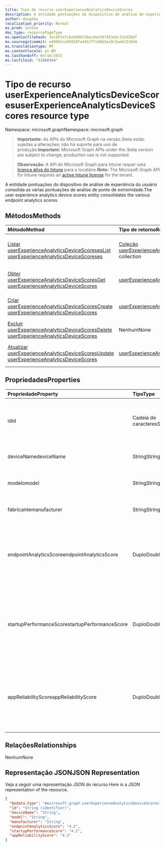 ```yaml
---
title: Tipo de recurso userExperienceAnalyticsDeviceScores
description: A entidade pontuações do dispositivo de análise de experiência do usuário consolida as várias pontuações de análise de ponto de extremidade.
author: dougeby
localization_priority: Normal
ms.prod: intune
doc_type: resourcePageType
ms.openlocfilehash: 3ecd5fefcb24d9672bac4ee597453e5c151d20df
ms.sourcegitcommit: ed45b5ce0583dfa4d12f7cb0b3ac0c5aeb2318d4
ms.translationtype: MT
ms.contentlocale: pt-BR
ms.lasthandoff: 04/16/2021
ms.locfileid: "51868344"
---
```

# <a name="userexperienceanalyticsdevicescores-resource-type"></a><span data-ttu-id="48227-103">Tipo de recurso userExperienceAnalyticsDeviceScores</span><span class="sxs-lookup"><span data-stu-id="48227-103">userExperienceAnalyticsDeviceScores resource type</span></span>

<span data-ttu-id="48227-104">Namespace: microsoft.graph</span><span class="sxs-lookup"><span data-stu-id="48227-104">Namespace: microsoft.graph</span></span>

> <span data-ttu-id="48227-105">**Importante:** As APIs do Microsoft Graph na versão /beta estão sujeitas a alterações; não há suporte para uso de produção.</span><span class="sxs-lookup"><span data-stu-id="48227-105">**Important:** Microsoft Graph APIs under the /beta version are subject to change; production use is not supported.</span></span>

> <span data-ttu-id="48227-106">**Observação:** A API do Microsoft Graph para Intune requer uma [licença ativa do Intune](https://go.microsoft.com/fwlink/?linkid=839381) para o locatário.</span><span class="sxs-lookup"><span data-stu-id="48227-106">**Note:** The Microsoft Graph API for Intune requires an [active Intune license](https://go.microsoft.com/fwlink/?linkid=839381) for the tenant.</span></span>

<span data-ttu-id="48227-107">A entidade pontuações do dispositivo de análise de experiência do usuário consolida as várias pontuações de análise de ponto de extremidade.</span><span class="sxs-lookup"><span data-stu-id="48227-107">The user experience analytics device scores entity consolidates the various endpoint analytics scores.</span></span>

## <a name="methods"></a><span data-ttu-id="48227-108">Métodos</span><span class="sxs-lookup"><span data-stu-id="48227-108">Methods</span></span>
|<span data-ttu-id="48227-109">Método</span><span class="sxs-lookup"><span data-stu-id="48227-109">Method</span></span>|<span data-ttu-id="48227-110">Tipo de retorno</span><span class="sxs-lookup"><span data-stu-id="48227-110">Return Type</span></span>|<span data-ttu-id="48227-111">Descrição</span><span class="sxs-lookup"><span data-stu-id="48227-111">Description</span></span>|
|:---|:---|:---|
|[<span data-ttu-id="48227-112">Listar userExperienceAnalyticsDeviceScoreses</span><span class="sxs-lookup"><span data-stu-id="48227-112">List userExperienceAnalyticsDeviceScoreses</span></span>](../api/intune-devices-userexperienceanalyticsdevicescores-list.md)|<span data-ttu-id="48227-113">[Coleção userExperienceAnalyticsDeviceScores](../resources/intune-devices-userexperienceanalyticsdevicescores.md)</span><span class="sxs-lookup"><span data-stu-id="48227-113">[userExperienceAnalyticsDeviceScores](../resources/intune-devices-userexperienceanalyticsdevicescores.md) collection</span></span>|<span data-ttu-id="48227-114">Listar propriedades e relações dos [objetos userExperienceAnalyticsDeviceScores.](../resources/intune-devices-userexperienceanalyticsdevicescores.md)</span><span class="sxs-lookup"><span data-stu-id="48227-114">List properties and relationships of the [userExperienceAnalyticsDeviceScores](../resources/intune-devices-userexperienceanalyticsdevicescores.md) objects.</span></span>|
|[<span data-ttu-id="48227-115">Obter userExperienceAnalyticsDeviceScores</span><span class="sxs-lookup"><span data-stu-id="48227-115">Get userExperienceAnalyticsDeviceScores</span></span>](../api/intune-devices-userexperienceanalyticsdevicescores-get.md)|[<span data-ttu-id="48227-116">userExperienceAnalyticsDeviceScores</span><span class="sxs-lookup"><span data-stu-id="48227-116">userExperienceAnalyticsDeviceScores</span></span>](../resources/intune-devices-userexperienceanalyticsdevicescores.md)|<span data-ttu-id="48227-117">Leia propriedades e relações do [objeto userExperienceAnalyticsDeviceScores.](../resources/intune-devices-userexperienceanalyticsdevicescores.md)</span><span class="sxs-lookup"><span data-stu-id="48227-117">Read properties and relationships of the [userExperienceAnalyticsDeviceScores](../resources/intune-devices-userexperienceanalyticsdevicescores.md) object.</span></span>|
|[<span data-ttu-id="48227-118">Criar userExperienceAnalyticsDeviceScores</span><span class="sxs-lookup"><span data-stu-id="48227-118">Create userExperienceAnalyticsDeviceScores</span></span>](../api/intune-devices-userexperienceanalyticsdevicescores-create.md)|[<span data-ttu-id="48227-119">userExperienceAnalyticsDeviceScores</span><span class="sxs-lookup"><span data-stu-id="48227-119">userExperienceAnalyticsDeviceScores</span></span>](../resources/intune-devices-userexperienceanalyticsdevicescores.md)|<span data-ttu-id="48227-120">Crie um novo [objeto userExperienceAnalyticsDeviceScores.](../resources/intune-devices-userexperienceanalyticsdevicescores.md)</span><span class="sxs-lookup"><span data-stu-id="48227-120">Create a new [userExperienceAnalyticsDeviceScores](../resources/intune-devices-userexperienceanalyticsdevicescores.md) object.</span></span>|
|[<span data-ttu-id="48227-121">Excluir userExperienceAnalyticsDeviceScores</span><span class="sxs-lookup"><span data-stu-id="48227-121">Delete userExperienceAnalyticsDeviceScores</span></span>](../api/intune-devices-userexperienceanalyticsdevicescores-delete.md)|<span data-ttu-id="48227-122">Nenhum</span><span class="sxs-lookup"><span data-stu-id="48227-122">None</span></span>|<span data-ttu-id="48227-123">Exclui um [userExperienceAnalyticsDeviceScores](../resources/intune-devices-userexperienceanalyticsdevicescores.md).</span><span class="sxs-lookup"><span data-stu-id="48227-123">Deletes a [userExperienceAnalyticsDeviceScores](../resources/intune-devices-userexperienceanalyticsdevicescores.md).</span></span>|
|[<span data-ttu-id="48227-124">Atualizar userExperienceAnalyticsDeviceScores</span><span class="sxs-lookup"><span data-stu-id="48227-124">Update userExperienceAnalyticsDeviceScores</span></span>](../api/intune-devices-userexperienceanalyticsdevicescores-update.md)|[<span data-ttu-id="48227-125">userExperienceAnalyticsDeviceScores</span><span class="sxs-lookup"><span data-stu-id="48227-125">userExperienceAnalyticsDeviceScores</span></span>](../resources/intune-devices-userexperienceanalyticsdevicescores.md)|<span data-ttu-id="48227-126">Atualize as propriedades de [um objeto userExperienceAnalyticsDeviceScores.](../resources/intune-devices-userexperienceanalyticsdevicescores.md)</span><span class="sxs-lookup"><span data-stu-id="48227-126">Update the properties of a [userExperienceAnalyticsDeviceScores](../resources/intune-devices-userexperienceanalyticsdevicescores.md) object.</span></span>|

## <a name="properties"></a><span data-ttu-id="48227-127">Propriedades</span><span class="sxs-lookup"><span data-stu-id="48227-127">Properties</span></span>
|<span data-ttu-id="48227-128">Propriedade</span><span class="sxs-lookup"><span data-stu-id="48227-128">Property</span></span>|<span data-ttu-id="48227-129">Tipo</span><span class="sxs-lookup"><span data-stu-id="48227-129">Type</span></span>|<span data-ttu-id="48227-130">Descrição</span><span class="sxs-lookup"><span data-stu-id="48227-130">Description</span></span>|
|:---|:---|:---|
|<span data-ttu-id="48227-131">id</span><span class="sxs-lookup"><span data-stu-id="48227-131">id</span></span>|<span data-ttu-id="48227-132">Cadeia de caracteres</span><span class="sxs-lookup"><span data-stu-id="48227-132">String</span></span>|<span data-ttu-id="48227-133">O identificador exclusivo do dispositivo de pontuação do dispositivo de análise de experiência do usuário.</span><span class="sxs-lookup"><span data-stu-id="48227-133">The unique identifier of the user experience analytics device scores device.</span></span>|
|<span data-ttu-id="48227-134">deviceName</span><span class="sxs-lookup"><span data-stu-id="48227-134">deviceName</span></span>|<span data-ttu-id="48227-135">String</span><span class="sxs-lookup"><span data-stu-id="48227-135">String</span></span>|<span data-ttu-id="48227-136">O nome do dispositivo de análise de experiência do usuário.</span><span class="sxs-lookup"><span data-stu-id="48227-136">The user experience analytics device name.</span></span>|
|<span data-ttu-id="48227-137">modelo</span><span class="sxs-lookup"><span data-stu-id="48227-137">model</span></span>|<span data-ttu-id="48227-138">String</span><span class="sxs-lookup"><span data-stu-id="48227-138">String</span></span>|<span data-ttu-id="48227-139">O modelo de dispositivo de análise de experiência do usuário.</span><span class="sxs-lookup"><span data-stu-id="48227-139">The user experience analytics device model.</span></span>|
|<span data-ttu-id="48227-140">fabricante</span><span class="sxs-lookup"><span data-stu-id="48227-140">manufacturer</span></span>|<span data-ttu-id="48227-141">String</span><span class="sxs-lookup"><span data-stu-id="48227-141">String</span></span>|<span data-ttu-id="48227-142">O fabricante do dispositivo de análise de experiência do usuário.</span><span class="sxs-lookup"><span data-stu-id="48227-142">The user experience analytics device manufacturer.</span></span>|
|<span data-ttu-id="48227-143">endpointAnalyticsScore</span><span class="sxs-lookup"><span data-stu-id="48227-143">endpointAnalyticsScore</span></span>|<span data-ttu-id="48227-144">Duplo</span><span class="sxs-lookup"><span data-stu-id="48227-144">Double</span></span>|<span data-ttu-id="48227-145">A pontuação do dispositivo de análise de experiência do usuário.</span><span class="sxs-lookup"><span data-stu-id="48227-145">The user experience analytics device score.</span></span> <span data-ttu-id="48227-146">Valores válidos -1,79769313486232E+308 a 1.79769313486232E+308</span><span class="sxs-lookup"><span data-stu-id="48227-146">Valid values -1.79769313486232E+308 to 1.79769313486232E+308</span></span>|
|<span data-ttu-id="48227-147">startupPerformanceScore</span><span class="sxs-lookup"><span data-stu-id="48227-147">startupPerformanceScore</span></span>|<span data-ttu-id="48227-148">Duplo</span><span class="sxs-lookup"><span data-stu-id="48227-148">Double</span></span>|<span data-ttu-id="48227-149">A pontuação de desempenho de inicialização do dispositivo de análise de experiência do usuário.</span><span class="sxs-lookup"><span data-stu-id="48227-149">The user experience analytics device startup performance score.</span></span> <span data-ttu-id="48227-150">Valores válidos -1,79769313486232E+308 a 1.79769313486232E+308</span><span class="sxs-lookup"><span data-stu-id="48227-150">Valid values -1.79769313486232E+308 to 1.79769313486232E+308</span></span>|
|<span data-ttu-id="48227-151">appReliabilityScore</span><span class="sxs-lookup"><span data-stu-id="48227-151">appReliabilityScore</span></span>|<span data-ttu-id="48227-152">Duplo</span><span class="sxs-lookup"><span data-stu-id="48227-152">Double</span></span>|<span data-ttu-id="48227-153">A pontuação de confiabilidade do aplicativo de dispositivo de análise de experiência do usuário.</span><span class="sxs-lookup"><span data-stu-id="48227-153">The user experience analytics device app reliability score.</span></span> <span data-ttu-id="48227-154">Valores válidos -1,79769313486232E+308 a 1.79769313486232E+308</span><span class="sxs-lookup"><span data-stu-id="48227-154">Valid values -1.79769313486232E+308 to 1.79769313486232E+308</span></span>|

## <a name="relationships"></a><span data-ttu-id="48227-155">Relações</span><span class="sxs-lookup"><span data-stu-id="48227-155">Relationships</span></span>
<span data-ttu-id="48227-156">Nenhum</span><span class="sxs-lookup"><span data-stu-id="48227-156">None</span></span>

## <a name="json-representation"></a><span data-ttu-id="48227-157">Representação JSON</span><span class="sxs-lookup"><span data-stu-id="48227-157">JSON Representation</span></span>
<span data-ttu-id="48227-158">Veja a seguir uma representação JSON do recurso.</span><span class="sxs-lookup"><span data-stu-id="48227-158">Here is a JSON representation of the resource.</span></span>
<!-- {
  "blockType": "resource",
  "keyProperty": "id",
  "@odata.type": "microsoft.graph.userExperienceAnalyticsDeviceScores"
}
-->
``` json
{
  "@odata.type": "#microsoft.graph.userExperienceAnalyticsDeviceScores",
  "id": "String (identifier)",
  "deviceName": "String",
  "model": "String",
  "manufacturer": "String",
  "endpointAnalyticsScore": "4.2",
  "startupPerformanceScore": "4.2",
  "appReliabilityScore": "4.2"
}
```




